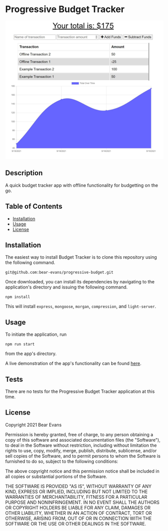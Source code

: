 # Progressive Budget Tracker

![Screenshot of application](./assets/Screenshot.jpg)

## Description

A quick budget tracker app with offline functionality for budgetting on the go.

## Table of Contents

- [Installation](#installation)
- [Usage](#usage)
- [License](#license)

## Installation

The easiest way to install Budget Tracker is to clone this repository using
the following command.

```
git@github.com:bear-evans/progressive-budget.git
```

Once downloaded, you can install its dependencies by navigating to the
application's directory and issuing the following command.

```
npm install
```

This will install `express`, `mongoose`, `morgan`, `compression`, and `light-server`.

## Usage

To initiate the application, run

```
npm run start
```

from the app's directory.

A live demonstration of the app's functionality can be found [here](https://bear-budget-tracker.herokuapp.com/).

## Tests

There are no tests for the Progressive Budget Tracker application at this time.

## License

Copyright 2021 Bear Evans

Permission is hereby granted, free of charge, to any person obtaining a copy of
this software and associated documentation files (the "Software"), to deal in
the Software without restriction, including without limitation the rights to
use, copy, modify, merge, publish, distribute, sublicense, and/or sell copies of
the Software, and to permit persons to whom the Software is furnished to do so,
subject to the following conditions:

The above copyright notice and this permission notice shall be included in all
copies or substantial portions of the Software.

THE SOFTWARE IS PROVIDED "AS IS", WITHOUT WARRANTY OF ANY KIND, EXPRESS OR
IMPLIED, INCLUDING BUT NOT LIMITED TO THE WARRANTIES OF MERCHANTABILITY, FITNESS
FOR A PARTICULAR PURPOSE AND NONINFRINGEMENT. IN NO EVENT SHALL THE AUTHORS OR
COPYRIGHT HOLDERS BE LIABLE FOR ANY CLAIM, DAMAGES OR OTHER LIABILITY, WHETHER
IN AN ACTION OF CONTRACT, TORT OR OTHERWISE, ARISING FROM, OUT OF OR IN
CONNECTION WITH THE SOFTWARE OR THE USE OR OTHER DEALINGS IN THE SOFTWARE.
